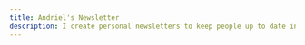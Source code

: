 ```yaml
---
title: Andriel's Newsletter
description: I create personal newsletters to keep people up to date in regards on what we do. This includes my son's progress (Andriel's Newsletter). We talk about his therapies, school, and family events that people would like to know.
---
```

